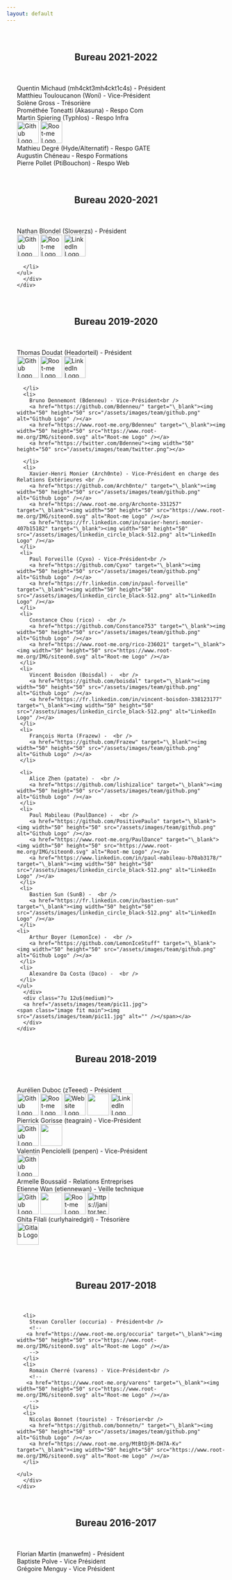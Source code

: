 ```yaml
---
layout: default
---
```

<!-- 2021 2022 -->
<span class="image fit main"><img src="" alt="" /></span>
<div class="content">
  <div class="container">
    <div class="row">
      <div class="4u 12u$(medium)">
	<h2 align="center">Bureau 2021-2022</h2>
      </div>
      <div class="6u 12u$(medium)">
	<ul style="list-style-type:none">
	  <li>
	    Quentin Michaud (mh4ckt3mh4ckt1c4s) - Président
	  </li>
	  <li>
	    Matthieu Touloucanon (Woni) - Vice-Président
	  </li>
	  <li>
	    Solène Gross - Trésorière
	  </li>
	  <li>
	    Prométhée Toneatti (Akasuna) - Respo Com
	  </li>
	  <li>
	    Martin Spiering (Typhlos) - Respo Infra <br />
	    <a href="https://github.com/Typhlos" target="\_blank"><img width="50" height="50" src="/assets/images/team/github.png" alt="Github Logo" /></a>
	    <a href="https://www.root-me.org/Typhlos" target="\_blank"><img width="50" height="50" src="https://www.root-me.org/IMG/siteon0.svg" alt="Root-me Logo" /></a>
	  </li>
	  <li>
	    Mathieu Degré (Hyde/Alternatif) - Respo GATE
	  </li>
	  <li>
	    Augustin Chéneau - Respo Formations
	  </li>
	  <li>
	    Pierre Pollet (PtiBouchon) - Respo Web
	  </li>
	</ul>
      </div>
    </div>
  </div>
</div>
<!-- 2020 2021 -->
<span class="image fit main"><img src="" alt="" /></span>
<div class="content">
  <div class="container">
    <div class="row">
      <div class="4u 12u$(medium)">
	<h2 align="center">Bureau 2020-2021</h2>
      </div>
      <div class="6u 12u$(medium)">
	<ul style="list-style-type:none">
	  <li>
	    Nathan Blondel (Slowerzs) - Président<br />
	    <a href="https://github.com/Slowerzs" target="\_blank"><img width="50" height="50" src="/assets/images/team/github.png" alt="Github Logo" /></a>
	    <a href="https://www.root-me.org/Slowerzs-152303" target="\_blank"><img width="50" height="50" src="https://www.root-me.org/IMG/siteon0.svg" alt="Root-me Logo" /></a>
	    <a href="https://www.linkedin.com/in/nathan-blondel-b009271b3/" target="\_blank"><img width="50" height="50" src="/assets/images/linkedin_circle_black-512.png" alt="LinkedIn Logo" /></a>

	  </li>
	</ul>
      </div>
    </div>
  </div>
</div>
<!-- 2019 2020 -->
<span class="image fit main"><img src="" alt="" /></span>
<div class="content">
  <div class="container">
    <div class="row">
      <div class="4u 12u$(medium)">
	<h2 align="center">Bureau 2019-2020</h2>
      </div>
      <div class="6u 12u$(medium)">
	<ul style="list-style-type:none">
	  <li>
	    Thomas Doudat (Headorteil) - Président<br />
	    <a href="https://github.com/Headorteil" target="\_blank"><img width="50" height="50" src="/assets/images/team/github.png" alt="Github Logo" /></a>
	    <a href="https://www.root-me.org/Headorteil" target="\_blank"><img width="50" height="50" src="https://www.root-me.org/IMG/siteon0.svg" alt="Root-me Logo" /></a>
	    <a href="https://www.linkedin.com/in/thomas-doudat-290840175/" target="\_blank"><img width="50" height="50" src="/assets/images/linkedin_circle_black-512.png" alt="LinkedIn Logo" /></a>

	  </li>
	  <li>
	    Bruno Dennemont (Bdenneu) - Vice-Président<br />
	    <a href="https://github.com/Bdenneu/" target="\_blank"><img width="50" height="50" src="/assets/images/team/github.png" alt="Github Logo" /></a>
	    <a href="https://www.root-me.org/Bdenneu" target="\_blank"><img width="50" height="50" src="https://www.root-me.org/IMG/siteon0.svg" alt="Root-me Logo" /></a>
	    <a href="https://twitter.com/Bdenneu"><img width="50" height="50" src="/assets/images/team/twitter.png"></a>

	  </li>
	  <li>
	    Xavier-Henri Monier (Arch0nte) - Vice-Président en charge des Relations Extérieures <br />
	    <a href="https://github.com/Arch0nte/" target="\_blank"><img width="50" height="50" src="/assets/images/team/github.png" alt="Github Logo" /></a>
	    <a href="https://www.root-me.org/Archonte-331257" target="\_blank"><img width="50" height="50" src="https://www.root-me.org/IMG/siteon0.svg" alt="Root-me Logo" /></a>
	    <a href="https://fr.linkedin.com/in/xavier-henri-monier-407b15182" target="\_blank"><img width="50" height="50" src="/assets/images/linkedin_circle_black-512.png" alt="LinkedIn Logo" /></a>
	 </li>
	 <li>
	    Paul Forveille (Cyxo) - Vice-Président<br />
	    <a href="https://github.com/Cyxo" target="\_blank"><img width="50" height="50" src="/assets/images/team/github.png" alt="Github Logo" /></a>
	    <a href="https://fr.linkedin.com/in/paul-forveille" target="\_blank"><img width="50" height="50" src="/assets/images/linkedin_circle_black-512.png" alt="LinkedIn Logo" /></a>
	 </li>
	 <li>
	    Constance Chou (rico) -  <br />
	    <a href="https://github.com/Constance753" target="\_blank"><img width="50" height="50" src="/assets/images/team/github.png" alt="Github Logo" /></a>
	    <a href="https://www.root-me.org/rico-236021" target="\_blank"><img width="50" height="50" src="https://www.root-me.org/IMG/siteon0.svg" alt="Root-me Logo" /></a>
	 </li>
	 <li>
	    Vincent Boisdon (Boisdal) -  <br />
	    <a href="https://github.com/boisdal" target="\_blank"><img width="50" height="50" src="/assets/images/team/github.png" alt="Github Logo" /></a>
	    <a href="https://fr.linkedin.com/in/vincent-boisdon-338123177" target="\_blank"><img width="50" height="50" src="/assets/images/linkedin_circle_black-512.png" alt="LinkedIn Logo" /></a>
	 </li>
	 <li>
	    François Horta (Frazew) -  <br />
	    <a href="https://github.com/Frazew" target="\_blank"><img width="50" height="50" src="/assets/images/team/github.png" alt="Github Logo" /></a>
	 </li>

	 <li>
	    Alice Zhen (patate) -  <br />
	    <a href="https://github.com/lishizalice" target="\_blank"><img width="50" height="50" src="/assets/images/team/github.png" alt="Github Logo" /></a>
	 </li>
	 <li>
	    Paul Mabileau (PaulDance) -  <br />
	    <a href="https://github.com/PositivePaulo" target="\_blank"><img width="50" height="50" src="/assets/images/team/github.png" alt="Github Logo" /></a>
	    <a href="https://www.root-me.org/PaulDance" target="\_blank"><img width="50" height="50" src="https://www.root-me.org/IMG/siteon0.svg" alt="Root-me Logo" /></a>
	    <a href="https://www.linkedin.com/in/paul-mabileau-b70ab3178/" target="\_blank"><img width="50" height="50" src="/assets/images/linkedin_circle_black-512.png" alt="LinkedIn Logo" /></a>
	 </li>
	 <li>
	    Bastien Sun (SunB) -  <br />
	    <a href="https://fr.linkedin.com/in/bastien-sun" target="\_blank"><img width="50" height="50" src="/assets/images/linkedin_circle_black-512.png" alt="LinkedIn Logo" /></a>
	 </li>
	<li>
	    Arthur Boyer (LemonIce) -  <br />
	    <a href="https://github.com/LemonIceStuff" target="\_blank"><img width="50" height="50" src="/assets/images/team/github.png" alt="Github Logo" /></a>
	 </li>
	 <li>
	    Alexandre Da Costa (Daco) -  <br />
	 </li>
	</ul>
      </div>
      <div class="7u 12u$(medium)">
      <a href="/assets/images/team/pic11.jpg">
	<span class="image fit main"><img src="/assets/images/team/pic11.jpg" alt="" /></span></a>
      </div>
    </div>
  </div>
</div>
<!-- 2018 2019 -->
<div class="content">
  <div class="container">
    <div class="row">
      <div class="12u 12u$(medium)">
	<h2 align="center">Bureau 2018-2019</h2>
      </div>
      <div class="5u 12u$(medium)">
	<ul style="list-style-type:none">
	  <li>
	    Aurélien Duboc (zTeeed) - Président<br />
	    <a href="https://github.com/zteeed/" target="\_blank"><img width="50" height="50" src="/assets/images/team/github.png" alt="Github Logo" /></a>
	    <a href="https://www.root-me.org/zTeeed-115405" target="\_blank"><img width="50" height="50" src="https://www.root-me.org/IMG/siteon0.svg" alt="Root-me Logo" /></a>
	    <a href="https://www.duboc.xyz" target="\_blank"><img width="50" height="50" src="/assets/images/team/www.png" alt="Website Logo" /></a>
	    <a href="https://twitter.com/zTeeed_"><img width="50" height="50" src="/assets/images/team/twitter.png"></a>
	    <a href="https://www.linkedin.com/in/aurelien-duboc/" target="\_blank"><img width="50" height="50" src="/assets/images/linkedin_circle_black-512.png" alt="LinkedIn Logo" /></a>
	  </li>
	  <li>
	    Pierrick Gorisse (teagrain) - Vice-Président<br />
	    <a href="https://github.com/teagrain/" target="\_blank"><img width="50" height="50" src="/assets/images/team/github.png" alt="Github Logo" /></a>
	    <a href="https://twitter.com/Pierrick_go"><img width="50" height="50" src="/assets/images/team/twitter.png"></a>
	  </li>
	  <li>
	    Valentin Penciolelli (penpen) - Vice-Président<br />
	    <a href="https://github.com/penciole" target="\_blank"><img width="50" height="50" src="/assets/images/team/github.png" alt="Github Logo" /></a>
	  </li>
	  <li>Armelle Boussaïd - Relations Entreprises<br />
	  </li>
	  <li>Etienne Wan (etiennewan) - Veille technique<br />
	    <a href="https://github.com/etiennewan/" target="\_blank"><img width="50" height="50" src="/assets/images/team/github.png" alt="Github Logo" /></a>
	    <a href="https://twitter.com/etiennewan"><img width="50" height="50" src="/assets/images/team/twitter.png"></a>
	    <a href="https://www.root-me.org/etiennewan" target="\_blank"><img width="50" height="50" src="https://www.root-me.org/IMG/siteon0.svg" alt="Root-me Logo" /></a>
	    <a href="https://janitor.technology" target="\_blank"><img width="50" height="50" src="/assets/images/team/www.png" alt="https://janitor.technology" /></a>
	  </li>
	  <li>
	    Ghita Filali (curlyhairedgirl) - Trésorière<br />
	    <a href="https://gitlab.com/ghitafilali/" target="\_blank"><img width="50" height="50" src="/assets/images/team/gitlab-filled.png" alt="Gitlab Logo" /></a>
	  </li>
	</ul>
      </div>
      <a href="/assets/images/team/pic05.jpg.bak">
      <div class="7u 12u$(medium)">
	<span class="image fit main"><img src="/assets/images/team/pic05.jpg.bak" alt="" /></span></div></a>

<!-- 2017 2018 -->
<span class="image fit main"><img src="" alt="" /></span>
<div class="content">
  <div class="container">
    <div class="row">
      <div class="4u 12u$(medium)">
	<h2 align="center">Bureau 2017-2018</h2>
      </div>
      <div class="6u 12u$(medium)">
	<ul style="list-style-type:none">

	  <li>
	    Stevan Coroller (occuria) - Président<br />
	    <!--
       <a href="https://www.root-me.org/occuria" target="\_blank"><img width="50" height="50" src="https://www.root-me.org/IMG/siteon0.svg" alt="Root-me Logo" /></a>
	    -->
	  </li>
	  <li>
	    Romain Cherré (varens) - Vice-Président<br />
	    <!--
       <a href="https://www.root-me.org/varens" target="\_blank"><img width="50" height="50" src="https://www.root-me.org/IMG/siteon0.svg" alt="Root-me Logo" /></a>
	    -->
	  </li>
	  <li>
	    Nicolas Bonnet (touriste) - Trésorier<br />
	    <a href="https://github.com/bonnetn/" target="\_blank"><img width="50" height="50" src="/assets/images/team/github.png" alt="Github Logo" /></a>
	    <a href="https://www.root-me.org/MtBtDjM-DH7A-Kv" target="\_blank"><img width="50" height="50" src="https://www.root-me.org/IMG/siteon0.svg" alt="Root-me Logo" /></a>
	  </li>

	</ul>
      </div>
    </div>
  </div>
</div>

<!-- 2016 2017 -->
<span class="image fit main"><img src="" alt="" /></span>
<div class="content">
  <div class="container">
    <div class="row">
      <div class="4u 12u$(medium)">
	<h2 align="center">Bureau 2016-2017</h2>
      </div>
      <div class="6u 12u$(medium)">
	<ul style="list-style-type:none">
	  <li>
	    Florian Martin (manwefm) - Président<br />
	  </li>
	  <li>
	    Baptiste Polve - Vice Président<br />
	  </li>
	  <li>
	    Grégoire Menguy - Vice Président<br />
	  </li>
	</ul>
      </div>
    </div>
  </div>
</div>

<style>
h2 { margin-top: 50px; margin-bottom: 50px;}
</style>
